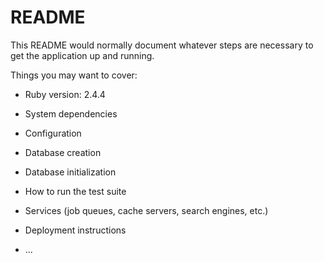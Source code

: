 # README

This README would normally document whatever steps are necessary to get the
application up and running.

Things you may want to cover:

* Ruby version: 
2.4.4

* System dependencies

* Configuration

* Database creation

* Database initialization

* How to run the test suite

* Services (job queues, cache servers, search engines, etc.)

* Deployment instructions

* ...
